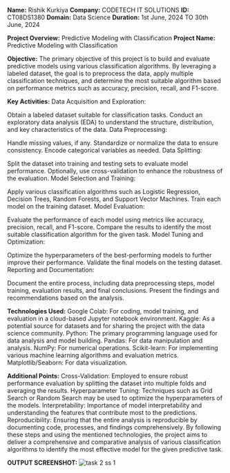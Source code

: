 **Name:** Rishik Kurkiya
**Company:** CODETECH IT SOLUTIONS
**ID:** CT08DS1380
**Domain:** Data Science
**Duration:** 1st June, 2024 TO 30th June, 2024 

**Project Overview:** Predictive Modeling with Classification
**Project Name:**
Predictive Modeling with Classification

**Objective:**
The primary objective of this project is to build and evaluate predictive models using various classification algorithms. By leveraging a labeled dataset, the goal is to preprocess the data, apply multiple classification techniques, and determine the most suitable algorithm based on performance metrics such as accuracy, precision, recall, and F1-score.

**Key Activities:**
Data Acquisition and Exploration:

Obtain a labeled dataset suitable for classification tasks.
Conduct an exploratory data analysis (EDA) to understand the structure, distribution, and key characteristics of the data.
Data Preprocessing:

Handle missing values, if any.
Standardize or normalize the data to ensure consistency.
Encode categorical variables as needed.
Data Splitting:

Split the dataset into training and testing sets to evaluate model performance.
Optionally, use cross-validation to enhance the robustness of the evaluation.
Model Selection and Training:

Apply various classification algorithms such as Logistic Regression, Decision Trees, Random Forests, and Support Vector Machines.
Train each model on the training dataset.
Model Evaluation:

Evaluate the performance of each model using metrics like accuracy, precision, recall, and F1-score.
Compare the results to identify the most suitable classification algorithm for the given task.
Model Tuning and Optimization:

Optimize the hyperparameters of the best-performing models to further improve their performance.
Validate the final models on the testing dataset.
Reporting and Documentation:

Document the entire process, including data preprocessing steps, model training, evaluation results, and final conclusions.
Present the findings and recommendations based on the analysis.

**Technologies Used:**
Google Colab: For coding, model training, and evaluation in a cloud-based Jupyter notebook environment.
Kaggle: As a potential source for datasets and for sharing the project with the data science community.
Python: The primary programming language used for data analysis and model building.
Pandas: For data manipulation and analysis.
NumPy: For numerical operations.
Scikit-learn: For implementing various machine learning algorithms and evaluation metrics.
Matplotlib/Seaborn: For data visualization.

**Additional Points:**
Cross-Validation: Employed to ensure robust performance evaluation by splitting the dataset into multiple folds and averaging the results.
Hyperparameter Tuning: Techniques such as Grid Search or Random Search may be used to optimize the hyperparameters of the models.
Interpretability: Importance of model interpretability and understanding the features that contribute most to the predictions.
Reproducibility: Ensuring that the entire analysis is reproducible by documenting code, processes, and findings comprehensively.
By following these steps and using the mentioned technologies, the project aims to deliver a comprehensive and comparative analysis of various classification algorithms to identify the most effective model for the given predictive task.


**OUTPUT SCREENSHOT:**
![task 2 ss 1](https://github.com/rishikkurkiya/CODETECH-Task3/assets/83015795/7f88605b-5539-46c6-bb0e-e9096ca834c8)
